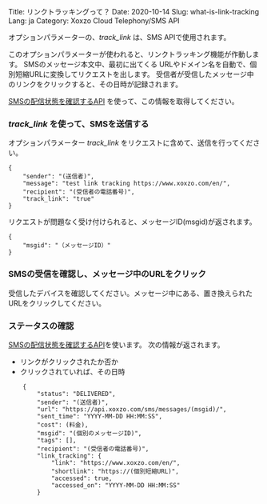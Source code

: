 Title: リンクトラッキングって？
Date: 2020-10-14
Slug: what-is-link-tracking
Lang: ja
Category: Xoxzo Cloud Telephony/SMS API

オプションパラメーターの、_track_link_ は、SMS APIで使用されます。

このオプションパラメーターが使われると、リンクトラッキング機能が作動します。
SMSのメッセージ本文中、最初に出てくる URLやドメイン名を自動で、個別短縮URLに変換してリクエストを出します。
受信者が受信したメッセージ中のリンクをクリックすると、その日時が記録されます。

[SMSの配信状態を確認するAPI](https://docs.xoxzo.com/ja/sms.html#check-sms-status-api) を使って、この情報を取得してください。

### _track_link_ を使って、SMSを送信する

オプションパラメーター _track_link_ をリクエストに含めて、送信を行ってください。

```
{
    "sender": "(送信者)",
    "message": "test link tracking https://www.xoxzo.com/en/",
    "recipient": "(受信者の電話番号)",
    "track_link": "true"
}
```

リクエストが問題なく受け付けられると、メッセージID(msgid)が返されます。

    {
        "msgid": "（メッセージID）"
    }


### SMSの受信を確認し、メッセージ中のURLをクリック

受信したデバイスを確認してください。メッセージ中にある、置き換えられたURLをクリックしてください。 

### ステータスの確認

[SMSの配信状態を確認するAPI](https://docs.xoxzo.com/ja/sms.html#check-sms-status-api)を使います。
次の情報が返されます。
* リンクがクリックされたか否か
* クリックされていれば、その日時


```
    {
        "status": "DELIVERED",
        "sender": "(送信者)",
        "url": "https://api.xoxzo.com/sms/messages/(msgid)/",
        "sent_time": "YYYY-MM-DD HH:MM:SS",
        "cost": (料金),
        "msgid": "(個別のメッセージID)",
        "tags": [],
        "recipient": "(受信者の電話番号)",
        "link_tracking": {
            "link": "https://www.xoxzo.com/en/",
            "shortlink": "https://(個別短縮URL)",
            "accessed": true,
            "accessed_on": "YYYY-MM-DD HH:MM:SS"
        }
 ```
